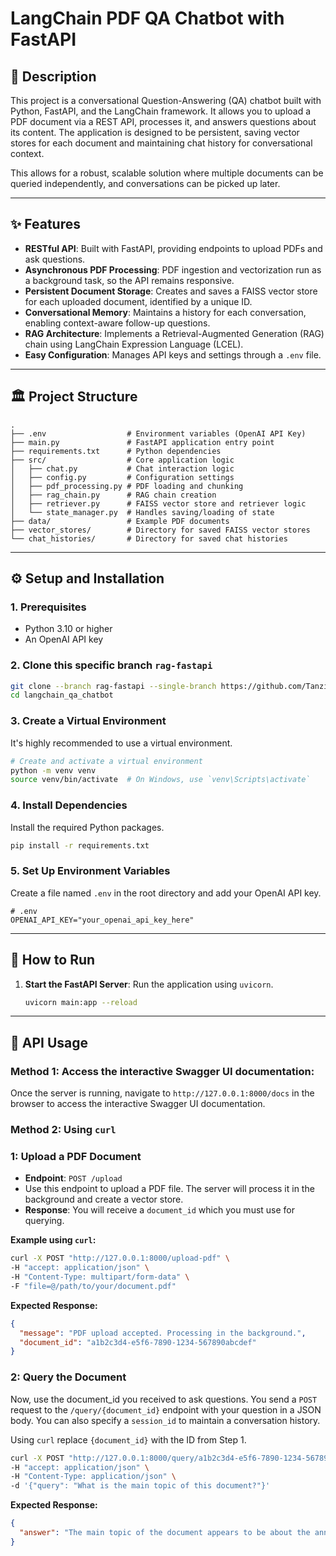 # LangChain PDF QA Chatbot with FastAPI

## 📝 Description

This project is a conversational Question-Answering (QA) chatbot built with Python, FastAPI, and the LangChain framework. It allows you to upload a PDF document via a REST API, processes it, and answers questions about its content. The application is designed to be persistent, saving vector stores for each document and maintaining chat history for conversational context.

This allows for a robust, scalable solution where multiple documents can be queried independently, and conversations can be picked up later.

---

## ✨ Features

*   **RESTful API**: Built with FastAPI, providing endpoints to upload PDFs and ask questions.
*   **Asynchronous PDF Processing**: PDF ingestion and vectorization run as a background task, so the API remains responsive.
*   **Persistent Document Storage**: Creates and saves a FAISS vector store for each uploaded document, identified by a unique ID.
*   **Conversational Memory**: Maintains a history for each conversation, enabling context-aware follow-up questions.
*   **RAG Architecture**: Implements a Retrieval-Augmented Generation (RAG) chain using LangChain Expression Language (LCEL).
*   **Easy Configuration**: Manages API keys and settings through a `.env` file.

---

## 🏛️ Project Structure

```
.
├── .env                  # Environment variables (OpenAI API Key)
├── main.py               # FastAPI application entry point
├── requirements.txt      # Python dependencies
├── src/                  # Core application logic
│   ├── chat.py           # Chat interaction logic
│   ├── config.py         # Configuration settings
│   ├── pdf_processing.py # PDF loading and chunking
│   ├── rag_chain.py      # RAG chain creation
│   ├── retriever.py      # FAISS vector store and retriever logic
│   └── state_manager.py  # Handles saving/loading of state
├── data/                 # Example PDF documents
├── vector_stores/        # Directory for saved FAISS vector stores
└── chat_histories/       # Directory for saved chat histories
```

---

## ⚙️ Setup and Installation

### 1. Prerequisites

*   Python 3.10 or higher
*   An OpenAI API key

### 2. Clone this specific branch ```rag-fastapi```

```bash
git clone --branch rag-fastapi --single-branch https://github.com/TanzirR/langchain_qa_chatbot.git
cd langchain_qa_chatbot
```

### 3. Create a Virtual Environment

It's highly recommended to use a virtual environment.

```bash
# Create and activate a virtual environment
python -m venv venv
source venv/bin/activate  # On Windows, use `venv\Scripts\activate`
```

### 4. Install Dependencies

Install the required Python packages.

```bash
pip install -r requirements.txt
```

### 5. Set Up Environment Variables

Create a file named `.env` in the root directory and add your OpenAI API key.

```env
# .env
OPENAI_API_KEY="your_openai_api_key_here"
```

---

## 🚀 How to Run

1.  **Start the FastAPI Server**:
    Run the application using `uvicorn`.

    ```bash
    uvicorn main:app --reload
    ```
---

## 📖 API Usage

### **Method 1: Access the interactive Swagger UI documentation**:

Once the server is running, navigate to ```http://127.0.0.1:8000/docs``` in the browser
to access the interactive Swagger UI documentation.

### Method 2: Using ```curl```
### 1: Upload a PDF Document

*   **Endpoint**: `POST /upload`
*   Use this endpoint to upload a PDF file. The server will process it in the background and create a vector store.
*   **Response**: You will receive a `document_id` which you must use for querying.

**Example using `curl`:**

```bash
curl -X POST "http://127.0.0.1:8000/upload-pdf" \
-H "accept: application/json" \
-H "Content-Type: multipart/form-data" \
-F "file=@/path/to/your/document.pdf"
```
**Expected Response:**
```json
{
  "message": "PDF upload accepted. Processing in the background.",
  "document_id": "a1b2c3d4-e5f6-7890-1234-567890abcdef"
}
```

### 2: Query the Document

Now, use the document_id you received to ask questions. You send a ```POST``` request to the ```/query/{document_id}``` endpoint with your question in a JSON body. You can also specify a ```session_id``` to maintain a conversation history.

Using ```curl``` replace ```{document_id}``` with the ID from Step 1.

```bash
curl -X POST "http://127.0.0.1:8000/query/a1b2c3d4-e5f6-7890-1234-567890abcdef?session_id=my-first-chat" \
-H "accept: application/json" \
-H "Content-Type: application/json" \
-d '{"query": "What is the main topic of this document?"}'
```
**Expected Response:**
```json
{
  "answer": "The main topic of the document appears to be about the annual financial performance of the company, detailing revenue, costs, and net profit."
}
```


